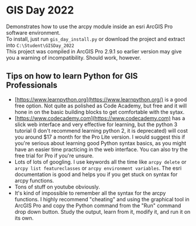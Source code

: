 # GIS Day 2022

Demonstrates how to use the arcpy module inside an esri ArcGIS Pro software environment.
<br>
To install, just run `gis_day_install.py` or download the project and extract into `C:\Student\GISDay_2022`
<br>
This project was compiled in ArcGIS Pro 2.9.1 so earlier version may give you a warning of incompatibility.  Should work, however. 


## Tips on how to learn Python for GIS Professionals

- [https://www.learnpython.org](https://www.learnpython.org/) is a good free option. Not quite as polished as Code Academy, but free and it will hone in on the basic building blocks to get comfortable with the sytax.
- [https://www.codecademy.com](https://www.codecademy.com) has a slick web interface and very effective for learning, but the python 3 tutorial (I don't recommend learning python 2, it is deprecated) will cost you around $17 a month for the Pro Lite version.  I would suggest this if you're serious about learning good Python syntax basics, as you might have an easier time practicing in the web interface. You can also try the free trial for Pro if you're unsure. 
- Lots of lots of googling. I use keywords all the time like `arcpy delete` or `arcpy list featureclasses` or `arcpy environment variables`. The esri documentation is good and helps you if you get stuck on syntax for arcpy functions.
- Tons of stuff on youtube obviously.
- It's kind of impossible to remember all the syntax for the arcpy functions.  I highly recommend "cheating" and using the graphical tool in ArcGIS Pro and copy the Python command from the "Run" command drop down button.  Study the output, learn from it, modify it, and run it on its own.